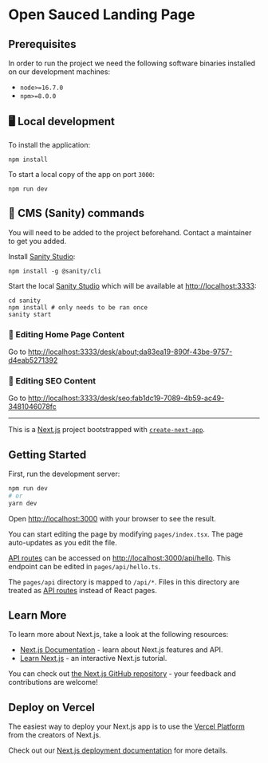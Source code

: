 # Open Sauced Landing Page

## Prerequisites

In order to run the project we need the following software binaries installed on our development machines:
- `node>=16.7.0`
- `npm>=8.0.0`


## 🖥️ Local development

To install the application:

```shell
npm install
```

To start a local copy of the app on port `3000`:

```shell
npm run dev
```

## 🔑 CMS (Sanity) commands

You will need to be added to the project beforehand. Contact a maintainer to get you added.

Install [Sanity Studio](https://www.sanity.io/docs/getting-started-with-sanity-cli):

```shell
npm install -g @sanity/cli
```

Start the local [Sanity Studio](https://www.sanity.io/docs/getting-started-with-sanity-cli) which will be available at [http://localhost:3333](http://localhost:3333):

```shell
cd sanity
npm install # only needs to be ran once
sanity start
```

### 📄 Editing Home Page Content

Go to [http://localhost:3333/desk/about;da83ea19-890f-43be-9757-d4eab5271392](http://localhost:3333/desk/about;da83ea19-890f-43be-9757-d4eab5271392)

### 🔎 Editing SEO Content

Go to [http://localhost:3333/desk/seo;fab1dc19-7089-4b59-ac49-3481046078fc](http://localhost:3333/desk/seo;fab1dc19-7089-4b59-ac49-3481046078fc)

---

This is a [Next.js](https://nextjs.org/) project bootstrapped with [`create-next-app`](https://github.com/vercel/next.js/tree/canary/packages/create-next-app).

## Getting Started

First, run the development server:

```bash
npm run dev
# or
yarn dev
```

Open [http://localhost:3000](http://localhost:3000) with your browser to see the result.

You can start editing the page by modifying `pages/index.tsx`. The page auto-updates as you edit the file.

[API routes](https://nextjs.org/docs/api-routes/introduction) can be accessed on [http://localhost:3000/api/hello](http://localhost:3000/api/hello). This endpoint can be edited in `pages/api/hello.ts`.

The `pages/api` directory is mapped to `/api/*`. Files in this directory are treated as [API routes](https://nextjs.org/docs/api-routes/introduction) instead of React pages.

## Learn More

To learn more about Next.js, take a look at the following resources:

- [Next.js Documentation](https://nextjs.org/docs) - learn about Next.js features and API.
- [Learn Next.js](https://nextjs.org/learn) - an interactive Next.js tutorial.

You can check out [the Next.js GitHub repository](https://github.com/vercel/next.js/) - your feedback and contributions are welcome!

## Deploy on Vercel

The easiest way to deploy your Next.js app is to use the [Vercel Platform](https://vercel.com/new?utm_medium=default-template&filter=next.js&utm_source=create-next-app&utm_campaign=create-next-app-readme) from the creators of Next.js.

Check out our [Next.js deployment documentation](https://nextjs.org/docs/deployment) for more details.
